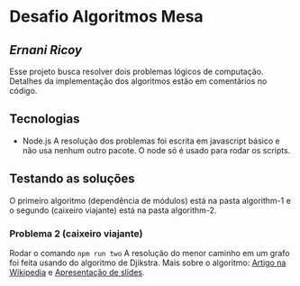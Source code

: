 # Desafio Algoritmos Mesa

## _Ernani Ricoy_

Esse projeto busca resolver dois problemas lógicos de computação.
Detalhes da implementação dos algoritmos estão em comentários no código.

## Tecnologias
- Node.js
A resolução dos problemas foi escrita em javascript básico e não usa nenhum outro pacote. O node só é usado para rodar os scripts.

## Testando as soluções
O primeiro algoritmo (dependência de módulos) está na pasta algorithm-1 e o segundo (caixeiro viajante) está na pasta algorithm-2.

### Problema 2 (caixeiro viajante)
Rodar o comando `npm run two`
A resolução do menor caminho em um grafo foi feita usando do algoritmo de Djikstra.
Mais sobre o algoritmo:
[Artigo na Wikipedia](https://pt.wikipedia.org/wiki/Algoritmo_de_Dijkstra) e [Apresentação de slides](https://www.cartagena99.com/recursos/alumnos/apuntes/dijkstra_algorithm.pdf).